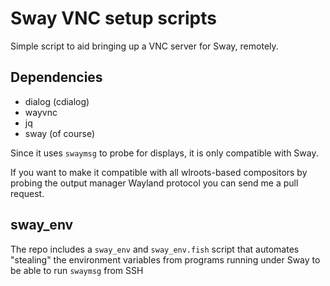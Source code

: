 # Sway VNC setup scripts

Simple script to aid bringing up a VNC server for Sway, remotely.

## Dependencies

- dialog (cdialog)
- wayvnc
- jq
- sway (of course)

Since it uses `swaymsg` to probe for displays, it is only compatible with Sway.

If you want to make it compatible with all wlroots-based compositors by probing
the output manager Wayland protocol you can send me a pull request.

## sway_env

The repo includes a `sway_env` and `sway_env.fish` script that automates "stealing"
the environment variables from programs running under Sway to be able to run `swaymsg`
from SSH
